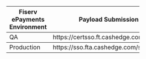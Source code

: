 <html>
  <table style="width: 70%;">
            <thead>
                <tr>
                    <th> Fiserv ePayments Environment</th>
                    <th> Payload Submission URLs </th>
                </tr>
            </thead>
            <tbody>
                <tr>
                    <td rowspan="1">QA </br></td>
                    <td>https://certsso.ft.cashedge.com/signupGRel?<Payload> </br>
                </tr>
            </tbody>
            <tbody>
                <tr>
                    <td rowspan="2">Production </br></td>
                    <td>https://sso.fta.cashedge.com/signupGRel?<Payload> </br>
                </tr>
            </tbody>
            </table>
</html>